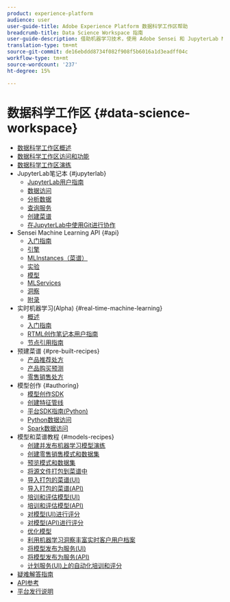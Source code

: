 ```yaml
---
product: experience-platform
audience: user
user-guide-title: Adobe Experience Platform 数据科学工作区帮助
breadcrumb-title: Data Science Workspace 指南
user-guide-description: 借助机器学习技术，使用 Adobe Sensei 和 JupyterLab Notebooks 开发、训练模型和菜谱，并进行评分。
translation-type: tm+mt
source-git-commit: de16ebddd8734f082f908f5b6016a1d3eadff04c
workflow-type: tm+mt
source-wordcount: '237'
ht-degree: 15%

---
```



# 数据科学工作区 {#data-science-workspace}

* [数据科学工作区概述](home.md)
* [数据科学工作区访问和功能](access-features-dsw.md)
* [数据科学工作区演练](walkthrough.md)
* JupyterLab笔记本 {#jupyterlab}
   * [JupyterLab用户指南](jupyterlab/overview.md)
   * [数据访问](jupyterlab/access-notebook-data.md)
   * [分析数据](jupyterlab/analyze-your-data.md)
   * [查询服务](jupyterlab/query-service.md)
   * [创建菜谱](jupyterlab/create-a-recipe.md)
   * [在JupyterLab中使用Git进行协作](jupyterlab/using-git-for-collaboration.md)
* Sensei Machine Learning API {#api}
   * [入门指南](api/getting-started.md)
   * [引擎](api/engines.md)
   * [MLInstances（菜谱）](api/mlinstances.md)
   * [实验](api/experiments.md)
   * [模型](api/models.md)
   * [MLServices](api/mlservices.md)
   * [洞察](api/insights.md)
   * [附录](api/appendix.md)
* 实时机器学习(Alpha) {#real-time-machine-learning}
   * [概述](real-time-machine-learning/home.md)
   * [入门指南](real-time-machine-learning/getting-started.md)
   * [RTML创作笔记本用户指南](real-time-machine-learning/rtml-authoring-notebook.md)
   * [节点引用指南](real-time-machine-learning/node-reference.md)
* 预建菜谱 {#pre-built-recipes}
   * [产品推荐处方](pre-built-recipes/product-recommendations.md)
   * [产品购买预测](pre-built-recipes/product-purchase-prediction.md)
   * [零售销售处方](pre-built-recipes/retail-sales.md)
* 模型创作 {#authoring}
   * [模型创作SDK](authoring/sdk.md)
   * [创建特征管线](authoring/feature-pipeline.md)
   * [平台SDK指南(Python)](authoring/platform-sdk.md)
   * [Python数据访问](authoring/python.md)
   * [Spark数据访问](authoring/spark.md)
* 模型和菜谱教程 {#models-recipes}
   * [创建并发布机器学习模型演练](models-recipes/create-publish-model.md)
   * [创建零售销售模式和数据集](models-recipes/create-retails-sales-dataset.md)
   * [预览模式和数据集](models-recipes/preview-schema-data.md)
   * [将源文件打包到菜谱中](models-recipes/package-source-files-recipe.md)
   * [导入打包的菜谱(UI)](models-recipes/import-packaged-recipe-ui.md)
   * [导入打包的菜谱(API)](models-recipes/import-packaged-recipe-api.md)
   * [培训和评估模型(UI)](models-recipes/train-evaluate-model-ui.md)
   * [培训和评估模型(API)](models-recipes/train-evaluate-model-api.md)
   * [对模型(UI)进行评分](models-recipes/score-model-ui.md)
   * [对模型(API)进行评分](models-recipes/score-model-api.md)
   * [优化模型](models-recipes/optimize-model.md)
   * [利用机器学习洞察丰富实时客户用户档案](models-recipes/enrich-profile.md)
   * [将模型发布为服务(UI)](models-recipes/publish-model-service-ui.md)
   * [将模型发布为服务(API)](models-recipes/publish-model-service-api.md)
   * [计划服务(UI)上的自动化培训和评分](models-recipes/schedule-models-ui.md)
* [疑难解答指南](troubleshooting-guide.md)
* [API参考](https://www.adobe.io/apis/experienceplatform/home/api-reference.html#!acpdr/swagger-specs/sensei-ml-api.yaml)
* [平台发行说明](https://www.adobe.com/go/platform-release-notes-en)